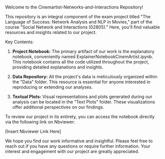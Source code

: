 Welcome to the Cinemartist-Networks-and-Interactions Repository!

This repository is an integral component of the exam project titled "The Language of Success: Network Analysis and NLP in Movies," part of the course "Social Network and Interactions (02805)." 
Here, you'll find valuable resources and insights related to our project.

Key Contents:
1. **Project Notebook:** The primary artifact of our work is the explanatory notebook, conveniently named ExplainerNotebookCinemArtist.ipynb. This notebook contains all the code utilized throughout the project, providing detailed explanations and insights.

2. **Data Repository:** All the project's data is meticulously organized within the "Data" folder. This resource is essential for anyone interested in reproducing or extending our analyses.

3. **Textual Plots:** Visual representations and plots generated during our analysis can be located in the "Text Plots" folder. These visualizations offer additional perspectives on our findings.

To review our project in its entirety, you can access the notebook directly via the following link on Nbviewer:

[Insert Nbviewer Link Here]

We hope you find our work informative and insightful. Please feel free to reach out if you have any questions or require further information. Your interest and engagement with our project are greatly appreciated.
